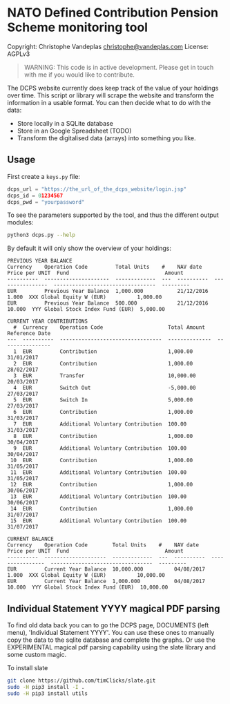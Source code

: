 # NATO Defined Contribution Pension Scheme monitoring tool
Copyright: Christophe Vandeplas <christophe@vandeplas.com>
License: AGPLv3

> WARNING: This code is in active development. Please get in touch with me if you would like to contribute.

The DCPS website currently does keep track of the value of your holdings over time.
This script or library will scrape the website and transform the information in a usable format.
You can then decide what to do with the data:
- Store locally in a SQLite database
- Store in an Google Spreadsheet (TODO)
- Transform the digitalised data (arrays) into something you like.

## Usage
First create a `keys.py` file:
```python
dcps_url = "https://the_url_of_the_dcps_website/login.jsp"
dcps_id = 01234567
dcps_pwd = "yourpassword"
```
To see the parameters supported by the tool, and thus the different output modules:
```sh
python3 dcps.py --help
```

By default it will only show the overview of your holdings:
```
PREVIOUS YEAR BALANCE
Currency    Operation Code         Total Units    #    NAV date      Price per UNIT  Fund                               Amount
----------  ---------------------  -------------  ---  ----------  ----------------  ---------------------------------  ---------
EUR         Previous Year Balance  1,000.000           21/12/2016             1.000  XXX Global Equity W (EUR)          1,000.00
EUR         Previous Year Balance  500.000             21/12/2016            10.000  YYY Global Stock Index Fund (EUR)  5,000.00

CURRENT YEAR CONTRIBUTIONS
  #  Currency    Operation Code                     Total Amount    Reference Date
---  ----------  ---------------------------------  --------------  ----------------
  1  EUR         Contribution                       1,000.00        31/01/2017
  2  EUR         Contribution                       1,000.00        28/02/2017
  3  EUR         Transfer                           10,000.00       20/03/2017
  4  EUR         Switch Out                         -5,000.00       27/03/2017
  5  EUR         Switch In                          5,000.00        27/03/2017
  6  EUR         Contribution                       1,000.00        31/03/2017
  7  EUR         Additional Voluntary Contribution  100.00          31/03/2017
  8  EUR         Contribution                       1,000.00        30/04/2017
  9  EUR         Additional Voluntary Contribution  100.00          30/04/2017
 10  EUR         Contribution                       1,000.00        31/05/2017
 11  EUR         Additional Voluntary Contribution  100.00          31/05/2017
 12  EUR         Contribution                       1,000.00        30/06/2017
 13  EUR         Additional Voluntary Contribution  100.00          30/06/2017
 14  EUR         Contribution                       1,000.00        31/07/2017
 15  EUR         Additional Voluntary Contribution  100.00          31/07/2017

CURRENT BALANCE
Currency    Operation Code        Total Units    #    NAV date      Price per UNIT  Fund                               Amount
----------  --------------------  -------------  ---  ----------  ----------------  ---------------------------------  ---------
EUR         Current Year Balance  10,000.000          04/08/2017             1.000  XXX Global Equity W (EUR)          10,000.00
EUR         Current Year Balance  1,000.000           04/08/2017            10.000  YYY Global Stock Index Fund (EUR)  10,000.00
```


## Individual Statement YYYY magical PDF parsing
To find old data back you can to go the DCPS page, DOCUMENTS (left menu), 'Individual Statement YYYY'. 
You can use these ones to manually copy the data to the sqlite database and complete the graphs.
Or use the EXPERIMENTAL magical pdf parsing capability using the slate library and some custom magic.

To install slate
```sh
git clone https://github.com/timClicks/slate.git
sudo -H pip3 install -I .
sudo -H pip3 install utils
```

